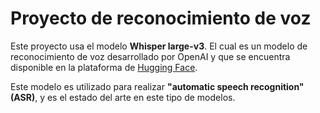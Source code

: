 # Proyecto de reconocimiento de voz

Este proyecto usa el modelo **Whisper large-v3**. El cual es un modelo de reconocimiento de voz desarrollado por OpenAI y que se encuentra disponible en la plataforma de [Hugging Face](https://huggingface.co/openai/whisper-large-v3).

Este modelo es utilizado para realizar **"automatic speech recognition" (ASR)**, y es el estado del arte en este tipo de modelos.
